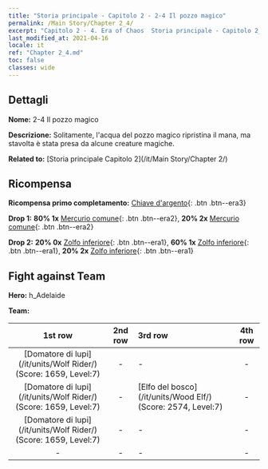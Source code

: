 ```yaml
---
title: "Storia principale - Capitolo 2 - 2-4 Il pozzo magico"
permalink: /Main Story/Chapter 2_4/
excerpt: "Capitolo 2 - 4. Era of Chaos  Storia principale - Capitolo 2_4. 2-4 Il pozzo magico"
last_modified_at: 2021-04-16
locale: it
ref: "Chapter 2_4.md"
toc: false
classes: wide
---
```


## Dettagli

 **Nome:** 2-4 Il pozzo magico

 **Descrizione:** Solitamente, l'acqua del pozzo magico ripristina il mana, ma stavolta è stata presa da alcune creature magiche.

 **Related to:** [Storia principale Capitolo 2](/it/Main Story/Chapter 2/)

## Ricompensa

 **Ricompensa primo completamento:** [Chiave d'argento](/it/Items/con_693/){: .btn .btn--era3}

 **Drop 1:** **80% 1x** [Mercurio comune](/it/Items/mat_8/){: .btn .btn--era2}, **20% 2x** [Mercurio comune](/it/Items/mat_8/){: .btn .btn--era2}

 **Drop 2:** **20% 0x** [Zolfo inferiore](/it/Items/mat_3/){: .btn .btn--era1}, **60% 1x** [Zolfo inferiore](/it/Items/mat_3/){: .btn .btn--era1}, **20% 2x** [Zolfo inferiore](/it/Items/mat_3/){: .btn .btn--era1}


## Fight against Team
 **Hero:** h_Adelaide

 **Team:**


  | 1st row | 2nd row | 3rd row | 4th row |
  |:----:|:----:|:----|:----:|
  | [Domatore di lupi](/it/units/Wolf Rider/) (Score: 1659, Level:7)  | - | - | - |
  | [Domatore di lupi](/it/units/Wolf Rider/) (Score: 1659, Level:7)  | - | [Elfo del bosco](/it/units/Wood Elf/) (Score: 2574, Level:7)  | - |
  | [Domatore di lupi](/it/units/Wolf Rider/) (Score: 1659, Level:7)  | - | - | - |
  | - | - | - | - |


